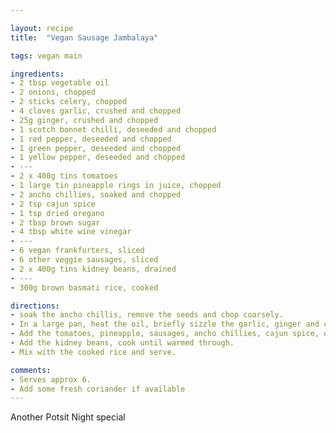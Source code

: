 ```yaml
---

layout: recipe
title:  "Vegan Sausage Jambalaya"

tags: vegan main

ingredients:
- 2 tbsp vegetable oil
- 2 onions, chopped
- 2 sticks celery, chopped
- 4 cloves garlic, crushed and chopped
- 25g ginger, crushed and chopped
- 1 scotch bonnet chilli, deseeded and chopped
- 1 red pepper, deseeded and chopped
- 1 green pepper, deseeded and chopped
- 1 yellow pepper, deseeded and chopped
- ---
- 2 x 400g tins tomatoes
- 1 large tin pineapple rings in juice, chopped
- 2 ancho chillies, soaked and chopped
- 2 tsp cajun spice
- 1 tsp dried oregano
- 2 tbsp brown sugar
- 4 tbsp white wine vinegar
- ---
- 6 vegan frankfurters, sliced
- 6 other veggie sausages, sliced
- 2 x 400g tins kidney beans, drained
- ---
- 300g brown basmati rice, cooked

directions:
- soak the ancho chillis, remove the seeds and chop coarsely.
- In a large pan, heat the oil, briefly sizzle the garlic, ginger and chilli, then add the onion and celery and cook for a few mins, stirring. Add the peppers and cook for 5-10 mins until slightly softened.
- Add the tomatoes, pineapple, sausages, ancho chillies, cajun spice, oregano, sugar and vinegar. Simmer for 10-15 mins.
- Add the kidney beans, cook until warmed through.
- Mix with the cooked rice and serve.

comments: 
- Serves approx 6.
- Add some fresh coriander if available
---
```


Another Potsit Night special